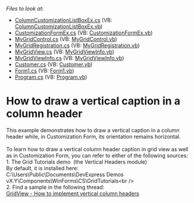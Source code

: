 <!-- default file list -->
*Files to look at*:

* [ColumnCustomizationListBoxEx.cs](./CS/MyXtraGrid/Custom%20Grid%20Control/ColumnCustomizationListBoxEx.cs) (VB: [ColumnCustomizationListBoxEx.vb](./VB/MyXtraGrid/Custom%20Grid%20Control/ColumnCustomizationListBoxEx.vb))
* [CustomizationFormEx.cs](./CS/MyXtraGrid/Custom%20Grid%20Control/CustomizationFormEx.cs) (VB: [CustomizationFormEx.vb](./VB/MyXtraGrid/Custom%20Grid%20Control/CustomizationFormEx.vb))
* [MyGridControl.cs](./CS/MyXtraGrid/Custom%20Grid%20Control/MyGridControl.cs) (VB: [MyGridControl.vb](./VB/MyXtraGrid/Custom%20Grid%20Control/MyGridControl.vb))
* [MyGridRegistration.cs](./CS/MyXtraGrid/Custom%20Grid%20Control/MyGridRegistration.cs) (VB: [MyGridRegistration.vb](./VB/MyXtraGrid/Custom%20Grid%20Control/MyGridRegistration.vb))
* [MyGridView.cs](./CS/MyXtraGrid/Custom%20Grid%20Control/MyGridView.cs) (VB: [MyGridViewInfo.vb](./VB/MyXtraGrid/Custom%20Grid%20Control/MyGridViewInfo.vb))
* [MyGridViewInfo.cs](./CS/MyXtraGrid/Custom%20Grid%20Control/MyGridViewInfo.cs) (VB: [MyGridViewInfo.vb](./VB/MyXtraGrid/Custom%20Grid%20Control/MyGridViewInfo.vb))
* [Customer.cs](./CS/MyXtraGrid/Data%20class/Customer.cs) (VB: [Customer.vb](./VB/MyXtraGrid/Data%20class/Customer.vb))
* [Form1.cs](./CS/MyXtraGrid/Form1.cs) (VB: [Form1.vb](./VB/MyXtraGrid/Form1.vb))
* [Program.cs](./CS/MyXtraGrid/Program.cs) (VB: [Program.vb](./VB/MyXtraGrid/Program.vb))
<!-- default file list end -->
# How to draw a vertical caption in a column header


This example demonstrates how to draw a vertical caption in a column header while, in Customization Form, its orientation remains horizontal. <br /><br />To learn how to draw a vertical column header caption in grid view as well as in Customization Form, you can refer to either of the following sources:<br />1. The Grid Tutorials demo  (the Vertical Headers module)<br />By default, it is installed here:<br />C:\Users\Public\Documents\DevExpress Demos vX.Y\Components\WinForms\CS\GridTutorials\<br /><br />2. Find a sample in the following thread:<br /><a href="https://www.devexpress.com/Support/Center/p/Q451771">GridView - How to implement vertical column headers</a>

<br/>


